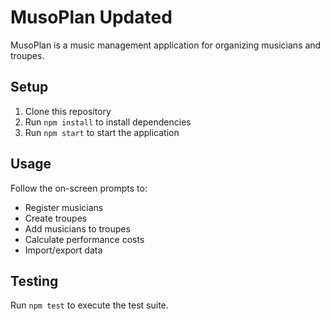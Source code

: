 # MusoPlan Updated

MusoPlan is a music management application for organizing musicians and troupes.

## Setup

1. Clone this repository
2. Run `npm install` to install dependencies
3. Run `npm start` to start the application

## Usage

Follow the on-screen prompts to:
- Register musicians
- Create troupes
- Add musicians to troupes
- Calculate performance costs
- Import/export data

## Testing

Run `npm test` to execute the test suite.